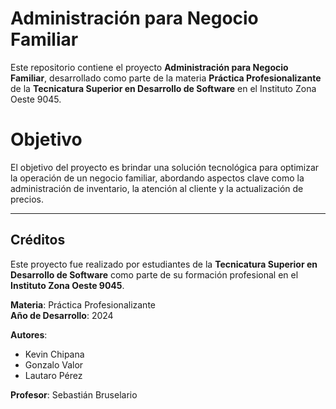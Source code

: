 # Administración para Negocio Familiar  

Este repositorio contiene el proyecto **Administración para Negocio Familiar**, desarrollado como parte de la materia **Práctica Profesionalizante** de la **Tecnicatura Superior en Desarrollo de Software** en el Instituto Zona Oeste 9045.  

# Objetivo
El objetivo del proyecto es brindar una solución tecnológica para optimizar la operación de un negocio familiar, abordando aspectos clave como la administración de inventario, la atención al cliente y la actualización de precios.  

---

## Créditos  

Este proyecto fue realizado por estudiantes de la **Tecnicatura Superior en Desarrollo de Software** como parte de su formación profesional en el **Instituto Zona Oeste 9045**.  

**Materia**: Práctica Profesionalizante  
**Año de Desarrollo**: 2024  

**Autores**:  
- Kevin Chipana  
- Gonzalo Valor  
- Lautaro Pérez  

**Profesor**: Sebastián Bruselario  


